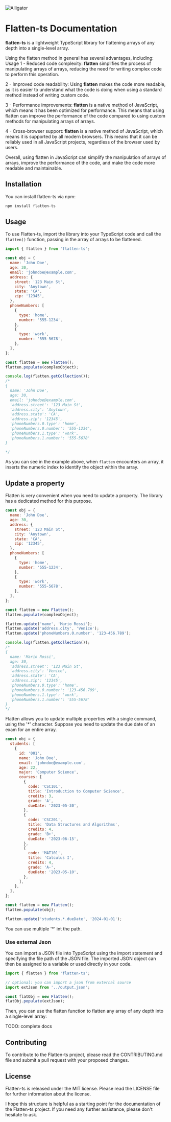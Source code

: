 ![Alligator](./docs/alligator.png)

# Flatten-ts Documentation

**flatten-ts** is a lightweight TypeScript library for flattening arrays of any depth into a single-level array.

Using the flatten method in general has several advantages, including:
Usage
1 - Reduced code complexity: **flatten** simplifies the process of manipulating arrays of arrays, reducing the need for writing complex code to perform this operation.

2 - Improved code readability: Using **flatten** makes the code more readable, as it is easier to understand what the code is doing when using a standard method instead of writing custom code.

3 - Performance improvements: **flatten** is a native method of JavaScript, which means it has been optimized for performance. This means that using flatten can improve the performance of the code compared to using custom methods for manipulating arrays of arrays.

4 - Cross-browser support: **flatten** is a native method of JavaScript, which means it is supported by all modern browsers. This means that it can be reliably used in all JavaScript projects, regardless of the browser used by users.

Overall, using flatten in JavaScript can simplify the manipulation of arrays of arrays, improve the performance of the code, and make the code more readable and maintainable.

## Installation

You can install flatten-ts via npm:

```bash
npm install flatten-ts
```

## Usage

To use Flatten-ts, import the library into your TypeScript code and call the `flatten()` function, passing in the array of arrays to be flattened.

```js
import { flatten } from 'flatten-ts';

const obj = {
  name: 'John Doe',
  age: 30,
  email: 'johndoe@example.com',
  address: {
    street: '123 Main St',
    city: 'Anytown',
    state: 'CA',
    zip: '12345',
  },
  phoneNumbers: [
    {
      type: 'home',
      number: '555-1234',
    },
    {
      type: 'work',
      number: '555-5678',
    },
  ],
};

const flatten = new Flatten();
flatten.populate(complexObject);

console.log(flatten.getCollection());
/*
{
  name: 'John Doe',
  age: 30,
  email: 'johndoe@example.com',
  'address.street': '123 Main St',
  'address.city': 'Anytown',
  'address.state': 'CA',
  'address.zip': '12345',
  'phoneNumbers.0.type': 'home',
  'phoneNumbers.0.number': '555-1234',
  'phoneNumbers.1.type': 'work',
  'phoneNumbers.1.number': '555-5678'
}

*/
```

As you can see in the example above, when `flatten` encounters an array, it inserts the numeric index to identify the object within the array.

## Update a property

Flatten is very convenient when you need to update a property. The library has a dedicated method for this purpose.

```js
const obj = {
  name: 'John Doe',
  age: 30,
  address: {
    street: '123 Main St',
    city: 'Anytown',
    state: 'CA',
    zip: '12345',
  },
  phoneNumbers: [
    {
      type: 'home',
      number: '555-1234',
    },
    {
      type: 'work',
      number: '555-5678',
    },
  ],
};

const flatten = new Flatten();
flatten.populate(complexObject);

flatten.update('name', 'Mario Rossi');
flatten.update('address.city', 'Venice');
flatten.update('phoneNumbers.0.number', '123-456.789');

console.log(flatten.getCollection());
/*
{
  name: 'Mario Rossi',
  age: 30,
  'address.street': '123 Main St',
  'address.city': 'Venice',
  'address.state': 'CA',
  'address.zip': '12345',
  'phoneNumbers.0.type': 'home',
  'phoneNumbers.0.number': '123-456.789',
  'phoneNumbers.1.type': 'work',
  'phoneNumbers.1.number': '555-5678'
}
*/
```

Flatten allows you to update multiple properties with a single command, using the '\*' character. Suppose you need to update the due date of an exam for an entire array.

```js
const obj = {
  students: [
    {
      id: '001',
      name: 'John Doe',
      email: 'johndoe@example.com',
      age: 22,
      major: 'Computer Science',
      courses: [
        {
          code: 'CSC101',
          title: 'Introduction to Computer Science',
          credits: 3,
          grade: 'A',
          dueDate: '2023-05-30',
        },
        {
          code: 'CSC201',
          title: 'Data Structures and Algorithms',
          credits: 4,
          grade: 'B+',
          dueDate: '2023-06-15',
        },
        {
          code: 'MAT101',
          title: 'Calculus I',
          credits: 4,
          grade: 'A-',
          dueDate: '2023-05-10',
        },
      ],
    },
  ],
};

const flatten = new Flatten();
flatten.populate(obj);

flatten.update('students.*.dueDate', '2024-01-01');
```

You can use multiple '\*' int the path.

### Use external Json

You can import a JSON file into TypeScript using the import statement and specifying the file path of the JSON file. The imported JSON object can then be assigned to a variable or used directly in your code.

```js
import { flatten } from 'flatten-ts';

// optional: you can import a json from external source
import extJson from '../output.json';

const flatObj = new Flatten();
flatObj.populate(extJson);
```

Then, you can use the flatten function to flatten any array of any depth into a single-level array:

TODO: complete docs

## Contributing

To contribute to the Flatten-ts project, please read the CONTRIBUTING.md file and submit a pull request with your proposed changes.

## License

Flatten-ts is released under the MIT license. Please read the LICENSE file for further information about the license.

I hope this structure is helpful as a starting point for the documentation of the Flatten-ts project. If you need any further assistance, please don't hesitate to ask.
